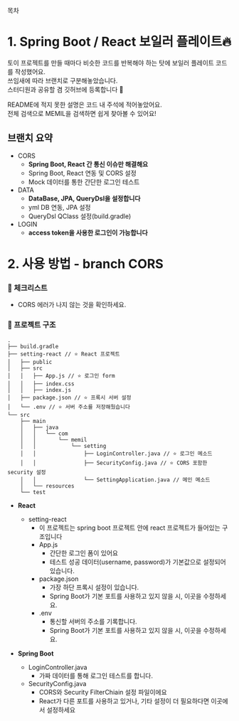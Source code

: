 목차

# 1. Spring Boot / React 보일러 플레이트🔥
토이 프로젝트를 만들 때마다 비슷한 코드를 반복해야 하는 탓에 보일러 플레이트 코드를 작성했어요.     
쓰임새에 따라 브랜치로 구분해놓았습니다.     
스터디원과 공유할 겸 깃허브에 등록합니다 🤟

README에 적지 못한 설명은 코드 내 주석에 적어놓았어요.   
전체 검색으로 MEMIL을 검색하면 쉽게 찾아볼 수 있어요!

## 브랜치 요약
* CORS
  * **Spring Boot, React 간 통신 이슈만 해결해요**
  * Spring Boot, React 연동 및 CORS 설정
  * Mock 데이터를 통한 간단한 로그인 테스트
* DATA
  * **DataBase, JPA, QueryDsl을 설정합니다**
  * yml DB 연동, JPA 설정
  * QueryDsl QClass 설정(build.gradle)
* LOGIN
  * **access token을 사용한 로그인이 가능합니다**


# 2. 사용 방법 - branch CORS
### 🌿 체크리스트
* CORS 에러가 나지 않는 것을 확인하세요.

### 🌿 프로젝트 구조

```
.
├── build.gradle
├── setting-react // ⭐️ React 프로젝트
│   ├── public
│   ├── src
│   │   ├── App.js // ⭐️ 로그인 form
│   │   ├── index.css
│   │   ├── index.js
│   ├── package.json // ⭐️ 프록시 서버 설정
│   └── .env // ⭐️ 서버 주소를 저장해뒀습니다
└── src
    ├── main
    │   ├── java
    │   │   └── com
    │   │       └── memil
    │   │           └── setting
    │   │               ├── LoginController.java // ⭐️ 로그인 메소드
    │   │               ├── SecurityConfig.java // ⭐️ CORS 포함한 security 설정
    │   │               └── SettingApplication.java // 메인 메소드
    │   └── resources
    └── test
```
* **React**
  * setting-react
    * 이 프로젝트는 spring boot 프로젝트 안에 react 프로젝트가 들어있는 구조입니다
    * App.js
      * 간단한 로그인 폼이 있어요
      * 테스트 성공 데이터(username, password)가 기본값으로 설정되어 있습니다.
    * package.json
      * 가장 하단 프록시 설정이 있습니다.
      * Spring Boot가 기본 포트를 사용하고 있지 않을 시, 이곳을 수정하세요.
    * .env
      * 통신할 서버의 주소를 기록합니다.
      * Spring Boot가 기본 포트를 사용하고 있지 않을 시, 이곳을 수정하세요.
     

* **Spring Boot**
  * LoginController.java
    * 가짜 데이터를 통해 로그인 테스트를 합니다.
  * SecurityConfig.java
    * CORS와 Security FilterChiain 설정 파일이에요
    * React가 다른 포트를 사용하고 있거나, 기타 설정이 더 필요하다면 이곳에서 설정하세요


